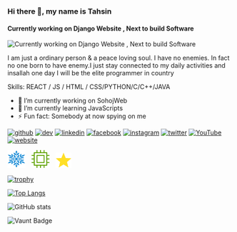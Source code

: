 ### Hi there 👋, my name is Tahsin
#### Currently working on Django Website , Next to build Software
![Currently working on Django Website , Next to build Software](https://scontent.fdac41-1.fna.fbcdn.net/v/t39.30808-6/491935626_2142000769556109_6438846212574393459_n.jpg?stp=cp6_dst-jpg_tt6&_nc_cat=101&ccb=1-7&_nc_sid=cc71e4&_nc_ohc=NogWiT58_xwQ7kNvwH9yR2k&_nc_oc=AdnvpPpA5Wospfvc0ScNwgbt8RdboHsAHLnzigZFsHR3t5xvFt0XCyXESRUDT288jPs&_nc_zt=23&_nc_ht=scontent.fdac41-1.fna&_nc_gid=npw_PWl6BlulBDkNHaiQGg&oh=00_AfYlXzjVtkdOBp_ptZFqB84UZA_evii37oMyIzZL1jHaiA&oe=68CF535B)

I am just a ordinary person & a peace loving soul. I have no enemies. In fact no one born to have enemy.I just stay connected to my daily activities and insallah one day I will be the elite programmer in country

Skills: REACT / JS / HTML / CSS/PYTHON/C/C++/JAVA

- 🔭 I’m currently working on SohojWeb 
- 🌱 I’m currently learning JavaScripts 
- ⚡ Fun fact: Somebody at now spying on me 


[<img src='https://cdn.jsdelivr.net/npm/simple-icons@3.0.1/icons/github.svg' alt='github' height='40'>](https://github.com/https://github.com/Tahsin22201243)  [<img src='https://cdn.jsdelivr.net/npm/simple-icons@3.0.1/icons/dev-dot-to.svg' alt='dev' height='40'>](https://dev.to/https://dev.to/h_mtahsinsheikh_622d2)  [<img src='https://cdn.jsdelivr.net/npm/simple-icons@3.0.1/icons/linkedin.svg' alt='linkedin' height='40'>](https://www.linkedin.com/in/https://www.linkedin.com/in/h-m-tahsin-sheikh-32a94727a//)  [<img src='https://cdn.jsdelivr.net/npm/simple-icons@3.0.1/icons/facebook.svg' alt='facebook' height='40'>](https://www.facebook.com/https://www.facebook.com/hm.tahsinsheikh)  [<img src='https://cdn.jsdelivr.net/npm/simple-icons@3.0.1/icons/instagram.svg' alt='instagram' height='40'>](https://www.instagram.com/https://www.instagram.com/hm.tahsinsheikh?utm_source=ig_web_button_share_sheet&igsh=ZDNlZDc0MzIxNw==/)  [<img src='https://cdn.jsdelivr.net/npm/simple-icons@3.0.1/icons/twitter.svg' alt='twitter' height='40'>](https://twitter.com/https://x.com/tahsin10039?s=21)  [<img src='https://cdn.jsdelivr.net/npm/simple-icons@3.0.1/icons/youtube.svg' alt='YouTube' height='40'>](https://www.youtube.com/channel/https://www.youtube.com/@hmparadox1303)  [<img src='https://cdn.jsdelivr.net/npm/simple-icons@3.0.1/icons/icloud.svg' alt='website' height='40'>](https://tahsin22201243.github.io/public_html/)  

<a href='https://archiveprogram.github.com/'><img src='https://raw.githubusercontent.com/acervenky/animated-github-badges/master/assets/acbadge.gif' width='40' height='40'></a> <a href='https://docs.github.com/en/developers'><img src='https://raw.githubusercontent.com/acervenky/animated-github-badges/master/assets/devbadge.gif' width='40' height='40'></a> <a href='https://stars.github.com/'><img src='https://raw.githubusercontent.com/acervenky/animated-github-badges/master/assets/starbadge.gif' width='35' height='35'></a> 

[![trophy](https://github-profile-trophy.vercel.app/?username=https://github.com/Tahsin22201243)](https://github.com/ryo-ma/github-profile-trophy)

[![Top Langs](https://github-readme-stats.vercel.app/api/top-langs/?username=https://github.com/Tahsin22201243)](https://github.com/anuraghazra/github-readme-stats)

![GitHub stats](https://github-readme-stats.vercel.app/api?username=https://github.com/Tahsin22201243&show_icons=true)  

![Vaunt Badge](https://api.vaunt.dev/v1/github/entities/https://github.com/Tahsin22201243/contributions?format=svg&private=false)  

